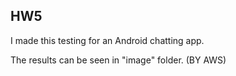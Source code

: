 ## HW5

I made this testing for an Android chatting app.

The results can be seen in "image" folder. (BY AWS)
